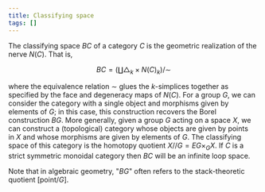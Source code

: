 ```yaml
---
title: Classifying space
tags: []
---
```


The classifying space $BC$ of a category $C$ is the geometric realization of the nerve $N(C)$. That is,

$$
BC = (\amalg \bigtriangleup_{k} \times N(C)_{k})/\sim
$$

where the equivalence relation $\sim$ glues the $k$-simplices together as specified by the face and degeneracy maps of $N(C)$. For a group $G$, we can consider the category with a single object and morphisms given by elements of $G$; in this case, this construction recovers the Borel construction $BG$. More generally, given a group $G$ acting on a space $X$, we can construct a (topological) category whose objects are given by points in $X$ and whose morphisms are given by elements of $G$. The classifying space of this category is the homotopy quotient $X//G = EG \times_{G} X$. If $C$ is a strict symmetric monoidal category then $BC$ will be an infinite loop space.

Note that in algebraic geometry, "$BG$" often refers to the stack-theoretic quotient $[\mathrm{point} / G]$.